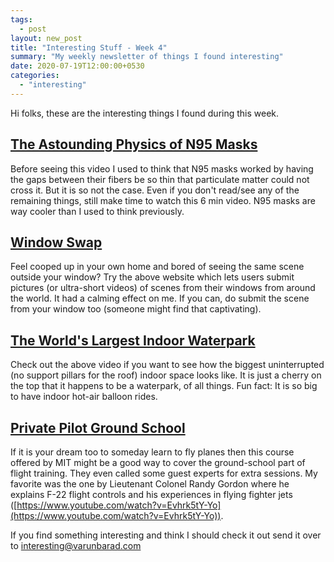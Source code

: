 ```yaml
---
tags:
  - post
layout: new_post
title: "Interesting Stuff - Week 4"
summary: "My weekly newsletter of things I found interesting"
date: 2020-07-19T12:00:00+0530
categories:
  - "interesting"
---
```


Hi folks, these are the interesting things I found during this week.

## [The Astounding Physics of N95 Masks](https://www.youtube.com/watch?v=eAdanPfQdCA)

Before seeing this video I used to think that N95 masks worked by having the gaps between their fibers be so thin that particulate matter could not cross it. But it is so not the case. Even if you don't read/see any of the remaining things, still make time to watch this 6 min video. N95 masks are way cooler than I used to think previously.

## [Window Swap](https://window-swap.com/)

Feel cooped up in your own home and bored of seeing the same scene outside your window? Try the above website which lets users submit pictures (or ultra-short videos) of scenes from their windows from around the world. It had a calming effect on me. If you can, do submit the scene from your window too (someone might find that captivating).

## [The World's Largest Indoor Waterpark](https://www.youtube.com/watch?v=0Sz55gmNUaI)

Check out the above video if you want to see how the biggest uninterrupted (no support pillars for the roof) indoor space looks like. It is just a cherry on the top that it happens to be a waterpark, of all things. Fun fact: It is so big to have indoor hot-air balloon rides.

## [Private Pilot Ground School](https://ocw.mit.edu/courses/aeronautics-and-astronautics/16-687-private-pilot-ground-school-january-iap-2019/)

If it is your dream too to someday learn to fly planes then this course offered by MIT might be a good way to cover the ground-school part of flight training. They even called some guest experts for extra sessions. My favorite was the one by Lieutenant Colonel Randy Gordon where he explains F-22 flight controls and his experiences in flying fighter jets ([https://www.youtube.com/watch?v=Evhrk5tY-Yo](https://www.youtube.com/watch?v=Evhrk5tY-Yo)).

If you find something interesting and think I should check it out send it over to [interesting@varunbarad.com](mailto:interesting@varunbarad.com)
